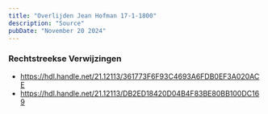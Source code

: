 ```yaml
---
title: "Overlijden Jean Hofman 17-1-1800"
description: "Source"
pubDate: "November 20 2024"
---
```


### Rechtstreekse Verwijzingen
- https://hdl.handle.net/21.12113/361773F6F93C4693A6FDB0EF3A020ACE
- https://hdl.handle.net/21.12113/DB2ED18420D04B4F83BE80BB100DC169